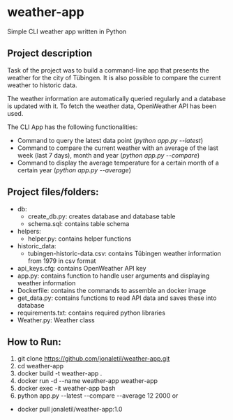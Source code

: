 # weather-app
Simple CLI weather app written in Python

## Project description
Task of the project was to build a command-line app that presents the weather for the city of Tübingen.
It is also possible to compare the current weather to historic data.

The weather information are automatically queried regularly and a database is updated with it.
To fetch the weather data, OpenWeather API has been used.

The CLI App has the following functionalities:

- Command to query the latest data point (*python app.py --latest*)
- Command to compare the current weather with an average of the last week (last 7 days), month and year (*python app.py --compare*)
- Command to display the average temperature for a certain month of a certain year (*python app.py --average*)
 
## Project files/folders: 
- db:
  - create_db.py: creates database and database table
  - schema.sql: contains table schema
- helpers:
  - helper.py: contains helper functions
- historic_data:
  - tubingen-historic-data.csv: contains Tübingen weather information from 1979 in csv format
- api_keys.cfg: contains OpenWeather API key
- app.py: contains function to handle user arguments and displaying weather information
- Dockerfile: contains the commands to assemble an docker image
- get_data.py: contains functions to read API data and saves these into database
- requirements.txt: contains required python libraries
- Weather.py: Weather class

 
## How to Run:
1. git clone https://github.com/jonaletil/weather-app.git
2. cd weather-app
3. docker build -t weather-app .
4. docker run -d --name weather-app weather-app
5. docker exec -it weather-app bash
6. python app.py --latest --compare --average 12 2000
or
- docker pull jonaletil/weather-app:1.0


